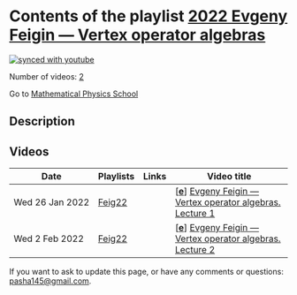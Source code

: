 # Contents of the playlist [2022 Evgeny Feigin — Vertex operator algebras](https://www.youtube.com/playlist?list=PLLGkFbxve670Ioz-VYLgmmYRmPjejAcrq)

[![synced with youtube](https://img.shields.io/github/last-commit/mathphysschool/mathphysschool.github.io/autoupdate1?label=synced%20with%20youtube)](https://github.com/mathphysschool/mathphysschool.github.io/commits/autoupdate1)

Number of videos: [2](#videos)

Go to [Mathematical Physics School](../README.md)

## Description



## Videos

|Date|Playlists|Links|Video title|
|---|---|---|---|
| Wed&nbsp;26&nbsp;Jan&nbsp;2022 | [Feig22](../playlists/Feig22 "2022 Evgeny Feigin — Vertex operator algebras") |  | [[**e**](https://studio.youtube.com/video/3EJFxe7__CU/edit "Edit")] [Evgeny Feigin — Vertex operator algebras. Lecture 1](https://www.youtube.com/watch?v=3EJFxe7__CU&list=PLLGkFbxve670Ioz-VYLgmmYRmPjejAcrq) |
| Wed&nbsp;2&nbsp;Feb&nbsp;2022 | [Feig22](../playlists/Feig22 "2022 Evgeny Feigin — Vertex operator algebras") |  | [[**e**](https://studio.youtube.com/video/IqHxyZf46MA/edit "Edit")] [Evgeny Feigin — Vertex operator algebras. Lecture 2](https://www.youtube.com/watch?v=IqHxyZf46MA&list=PLLGkFbxve670Ioz-VYLgmmYRmPjejAcrq) |


 If you want to ask to update this page, or have any comments or questions: <pasha145@gmail.com>.